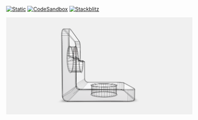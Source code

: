 [![Static](https://img.shields.io/badge/demo-%23646CFF.svg?logo=html5&logoColor=white)](https://pmndrs.github.io/examples/edgesgeometry)
[![CodeSandbox](https://img.shields.io/badge/codesandbox-040404?logo=codesandbox&logoColor=DBDBDB)](https://codesandbox.io/s/github/pmndrs/examples/tree/main/demos/edgesgeometry)
[![Stackblitz](https://img.shields.io/badge/stackblitz-fff?logo=Stackblitz&logoColor=1389FD)](https://stackblitz.com/github/pmndrs/examples/tree/main/demos/edgesgeometry)

![](thumbnail.png)
